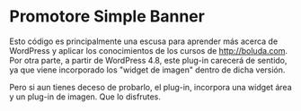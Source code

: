 # Promotore Simple Banner
Esto código es principalmente una escusa para aprender más acerca de WordPress y 
aplicar los conocimientos de los cursos de http://boluda.com. Por otra parte, 
a partir de WordPress 4.8, este plug-in carecerá de sentido, ya que viene 
incorporado los "widget de imagen" dentro de dicha versión.

Pero si aun tienes deceso de probarlo, el plug-in, incorpora una widget área y 
un plug-in de imagen. Que lo disfrutes.